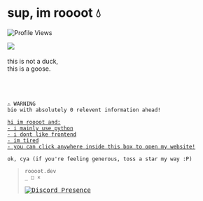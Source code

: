 # sup, im roooot 💧
![Profile Views](https://komarev.com/ghpvc/?username=agenericapple&style=for-the-badge&color=blue)

<img align="left" src="/assets/duck.gif"><br /><br />
this is not a duck,<br />
this is a goose.
<br /><br /><br /><br />

```
⚠️ WARNING
bio with absolutely 0 relevent information ahead!
```

<a href="https://roooot.dev/">
  
```
hi im roooot and:
- i mainly use python
- i dont like frontend
- im tired
- you can click anywhere inside this box to open my website!
```

</a>

```
ok, cya (if you're feeling generous, toss a star my way :P)
```

<blockquote><kbd><code>roooot.dev                                                               _ □ ×</code>
  
[![Discord Presence](https://lanyard.cnrad.dev/api/919268666305024010)](https://discord.com/users/919268666305024010)
</kbd></blockquote>

